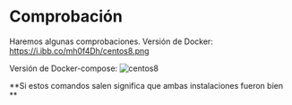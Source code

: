 # Comprobación
Haremos algunas comprobaciones.
Versión de Docker:
https://i.ibb.co/mh0f4Dh/centos8.png

Versión de Docker-compose:
![centos8](https://i.ibb.co/gwgjk30/centos7.png)

**Si estos comandos salen significa que ambas instalaciones fueron bien **
